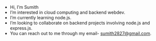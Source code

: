 - Hi, I’m Sumith
- I’m interested in cloud computing and backend webdev.
- I’m currently learning node.js.
- I’m looking to collaborate on backend projects involving node.js and express.js.
- You can reach out to me through my email- sumith2827@gmail.com.

<!---
Vector-ops/Vector-ops is a ✨ special ✨ repository because its `README.md` (this file) appears on your GitHub profile.
You can click the Preview link to take a look at your changes.
--->
